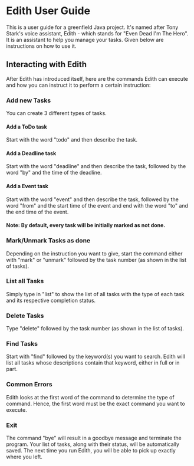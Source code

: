 # Edith User Guide

This is a user guide for a greenfield Java project. It's named after Tony Stark's voice assistant, Edith - which stands for "Even Dead I'm The Hero".
It is an assistant to help you manage your tasks.
Given below are instructions on how to use it.

## Interacting with Edith

After Edith has introduced itself, here are the commands Edith can execute
and how you can instruct it to perform a certain instruction:

### Add new Tasks

You can create 3 different types of tasks.

#### Add a ToDo task
Start with the word "todo" and then describe the task.
#### Add a Deadline task
Start with the word "deadline" and then describe the task,
followed by the word "by" and the time of the deadline.
#### Add a Event task
Start with the word "event" and then describe the task,
followed by the word "from" and the start time of the event
and end with the word "to" and the end time of the event.

#### Note: By default, every task will be initially marked as not done.

### Mark/Unmark Tasks as done
Depending on the instruction you want to give,
start the command either with "mark" or "unmark" followed by the task number
(as shown in the list of tasks).

### List all Tasks
Simply type in "list" to show the list of all tasks
with the type of each task and its respective completion status.

### Delete Tasks
Type "delete" followed by the task number
(as shown in the list of tasks).

### Find Tasks
Start with "find" followed by the keyword(s) you want to search. 
Edith will list all tasks whose descriptions contain that keyword, either in full or in part.

### Common Errors
Edith looks at the first word of the command to determine the type of command. 
Hence, the first word must be the exact command you want to execute.

### Exit
The command "bye" will result in a goodbye message and terminate the program. 
Your list of tasks, along with their status, will be automatically saved. 
The next time you run Edith, you will be able to pick up exactly where you left.


